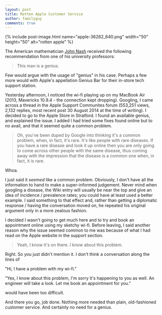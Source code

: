 ```yaml
---
layout: post
title: Rotten Apple Customer Service
author: familyguy
comments: true
---
```


{% include post-image.html name="apple-36282_640.png" width="50" height="50" alt="rotten apple" %}

The American mathematician [John Nash](https://en.wikipedia.org/wiki/John_Forbes_Nash_Jr) received the following recommendation from one of his university professors: 

> This man is a genius.

Few would argue with the usage of "genius" in his case. Perhaps a few more would with Apple's appellation Genius Bar for their in-store tech support station.

Yesterday afternoon, I noticed the wi-fi playing up on my MacBook Air (2013, Mavericks 10.9.4 - the connection kept dropping). Googling, I came across a thread in the Apple Support Communites forum (553,251 views, 2,132 replies, most recent post 30 August 2014 at the time of writing). I decided to go to the Apple Store in Stratford. I found an available genius, and explained the issue. I added I had tried some fixes found online but to no avail, and that it seemed quite a common problem.

> Oh, you've been duped by Google into thinking it's a common problem, when, in fact, it's rare. It's like people with rare diseases. If you have a rare disease and look it up online then you are only going to come across other people with the same disease, thus coming away with the impression that the disease is a common one when, in fact, it is rare.

Whoa.

I just said it *seemed* like a common problem. Obviously, I don't have all the information to hand to make a super-informed judgement. Never mind when googling a disease, the Wiki entry will usually be near the top and give an idea of incidence / prevalence rates; you could have at least used a better example. I said something to that effect and, rather than getting a diplomatic response / having the conversation moved on, he repeated his original argument only in a more zealous fashion.

I decided I wasn't going to get much here and to try and book an appointment online using my sketchy wi-fi. Before leaving, I said another reason why the issue seemed common to me was because of what I had read on the Apple website in the support section.

> Yeah, I know it's on there. I know about this problem.

Right. So you just didn't mention it. I don't think a conversation along the lines of

"Hi, I have a problem with my wi-fi."

"Yes, I know about this problem, I'm sorry it's happening to you as well. An engineer will take a look. Let me book an appointment for you."

would have been too difficult.

And there you go, job done. Nothing more needed than plain, old-fashioned customer service. And certainly no need for a genius.
